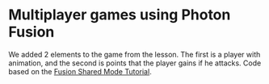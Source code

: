 # Multiplayer games using Photon Fusion

We added 2 elements to the game from the lesson. The first is a player with animation, and the second is points that the player gains if he attacks.
Code based on the [Fusion Shared Mode Tutorial](https://doc.photonengine.com/fusion/current/tutorials/shared-mode-basics/overview).

